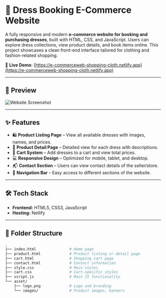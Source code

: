 # 👗 Dress Booking E-Commerce Website

A fully responsive and modern **e-commerce website for booking and purchasing dresses**, built with HTML, CSS, and JavaScript. Users can explore dress collections, view product details, and book items online. This project showcases a clean front-end interface tailored for clothing and fashion-related shopping.

🔗 **Live Demo**: [https://e-commerceweb-shopping-cloth.netlify.app](https://e-commerceweb-shopping-cloth.netlify.app)

---

## 📸 Preview

![Website Screenshot](https://e-commerceweb-shopping-cloth.netlify.app/asset/banner.jpg) <!-- Replace with actual image path if available -->

---

## ✨ Features

- 🛍️ **Product Listing Page** – View all available dresses with images, names, and prices.
- 📄 **Product Detail Page** – Detailed view for each dress with descriptions.
- 🧾 **Cart System** – Add dresses to a cart and view total prices.
- 💻 **Responsive Design** – Optimized for mobile, tablet, and desktop.
- 📬 **Contact Section** – Users can view contact details of the seller/store.
- 🧭 **Navigation Bar** – Easy access to different sections of the website.

---

## 🛠 Tech Stack

- **Frontend:** HTML5, CSS3, JavaScript
- **Hosting:** Netlify

---

## 📁 Folder Structure

```bash
.
├── index.html               # Home page
├── product.html             # Product listing or detail page
├── cart.html                # Shopping cart page
├── contact.html             # Contact information
├── style.css                # Main styles
├── cart.css                 # Cart-specific styles
├── script.js                # Main JS functionality
└── asset/
    ├── logo.png             # Logo and branding
    └── images/              # Product images, banners
